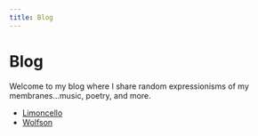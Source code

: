 ```yaml
---
title: Blog
---
```


# Blog

Welcome to my blog where I share random expressionisms of my membranes...music, poetry, and more.

- [Limoncello](/content/2023-08-03-limoncello.md)
- [Wolfson](/content/2023-05-01-wolfsfon.md)
